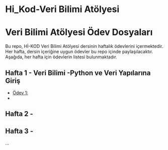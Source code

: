 # Hi_Kod-Veri Bilimi Atölyesi
# Veri Bilimi Atölyesi Ödev Dosyaları

Bu repo, Hİ-KOD Veri Bilimi Atölyesi dersinin haftalık ödevlerini içermektedir. Her hafta, dersin içeriğine uygun ödevler bu repo içinde paylaşılacaktır. Aşağıda, her hafta için ödevlerin listesi bulunmaktadır.

## Hafta 1 - Veri Bilimi -Python ve Veri Yapılarına Giriş

- [Ödev 1:](Hi-Kod_Exercise1.ipynb)
- 

## Hafta 2 -  

 

## Hafta 3 - 

 

...
